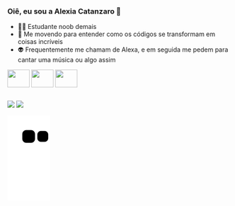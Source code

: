  ### Oiê, eu sou a Alexia Catanzaro 🧠 



- 🐱‍👤 Estudante noob demais
- 🔮 Me movendo para entender como os códigos se transformam em coisas incríveis 
- 👽 Frequentemente me chamam de Alexa, e em seguida me pedem para cantar uma música ou algo assim


<div/>
<img align="center"  height="40" width="50"   <img src="https://cdn.jsdelivr.net/gh/devicons/devicon/icons/java/java-plain-wordmark.svg" /> 
<img align="center"  height="40" width="50"   <img src="https://cdn.jsdelivr.net/gh/devicons/devicon/icons/html5/html5-original.svg" />
<img align="center"  height="40" width="50"   <img src="https://cdn.jsdelivr.net/gh/devicons/devicon/icons/css3/css3-original.svg" />    
            
          
##

<div> 
  <a href="https://www.instagram.com/catanzaroalexia/?next=%2F" target="_blank"><img src="https://img.shields.io/badge/Instagram-E4405F?style=for-the-badge&logo=instagram&logoColor=white"></a>
  <a href="https://www.linkedin.com/in/alexia-helper-93855a23a/" target="_blank"><img src="https://img.shields.io/badge/LinkedIn-0077B5?style=for-the-badge&logo=linkedin&logoColor=white" target="_blank"></a>   
           
   ![Snake animation](https://github.com/alexiacatanzaro/alexiacatanzaro/blob/output/github-contribution-grid-snake.svg)
               
       
          
          
